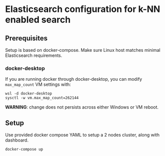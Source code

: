 # Elasticsearch configuration for k-NN enabled search

## Prerequisites
Setup is based on docker-compose. Make sure Linux host matches minimal Elasticsearch requirements. 

### docker-desktop
If you are running docker through docker-desktop, you can modify `max_map_count` VM settings with:
```
wsl -d docker-desktop
sysctl -w vm.max_map_count=262144
```
**WARNING**: change does not persists across either Windows or VM reboot.

## Setup
Use provided docker compose YAML to setup a 2 nodes cluster, along with dashboard.
```Bash
docker-compose up
```